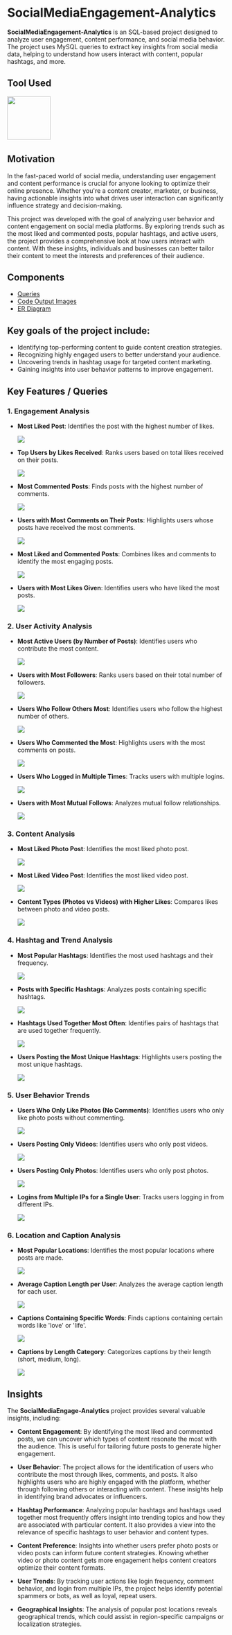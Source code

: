 # SocialMediaEngagement-Analytics

**SocialMediaEngagement-Analytics** is an SQL-based project designed to analyze user engagement, content performance, and social media behavior. The project uses MySQL queries to extract key insights from social media data, helping to understand how users interact with content, popular hashtags, and more.

## Tool Used

[<img src="codeoutput_images/Mysql_logo.png" width="100"/>](https://www.mysql.com/) &nbsp;

## Motivation

In the fast-paced world of social media, understanding user engagement and content performance is crucial for anyone looking to optimize their online presence. Whether you're a content creator, marketer, or business, having actionable insights into what drives user interaction can significantly influence strategy and decision-making.

This project was developed with the goal of analyzing user behavior and content engagement on social media platforms. By exploring trends such as the most liked and commented posts, popular hashtags, and active users, the project provides a comprehensive look at how users interact with content. With these insights, individuals and businesses can better tailor their content to meet the interests and preferences of their audience.

## Components

- [Queries](https://github.com/F7-bit/SocialMediaEngagement-Analytics/blob/main/queries-insights.sql)
- [Code Output Images](https://github.com/F7-bit/SocialMediaEngagement-Analytics/tree/main/codeoutput_images)
- [ER Diagram](https://github.com/F7-bit/SocialMediaEngagement-Analytics/blob/main/er_diagram.png)


## Key goals of the project include:
- Identifying top-performing content to guide content creation strategies.
- Recognizing highly engaged users to better understand your audience.
- Uncovering trends in hashtag usage for targeted content marketing.
- Gaining insights into user behavior patterns to improve engagement.

## Key Features / Queries

### **1. Engagement Analysis**

- **Most Liked Post**: Identifies the post with the highest number of likes.
  
   <img src="codeoutput_images/most_liked1.png" />
  
- **Top Users by Likes Received**: Ranks users based on total likes received on their posts.
  
   <img src="codeoutput_images/like_rece2.png" />
  
- **Most Commented Posts**: Finds posts with the highest number of comments.
  
   <img src="codeoutput_images/most_comments3.png" />
  
- **Users with Most Comments on Their Posts**: Highlights users whose posts have received the most comments.
  
   <img src="codeoutput_images/user_most_comment4.png" />
  
- **Most Liked and Commented Posts**: Combines likes and comments to identify the most engaging posts.
  
   <img src="codeoutput_images/most_like_comment.png" />
  
- **Users with Most Likes Given**: Identifies users who have liked the most posts.
  
   <img src="codeoutput_images/user_mostlikes_given.png" />

### **2. User Activity Analysis**

- **Most Active Users (by Number of Posts)**: Identifies users who contribute the most content.
  
   <img src="codeoutput_images/most_active.png" />
  
- **Users with Most Followers**: Ranks users based on their total number of followers.
  
   <img src="codeoutput_images/most_followers.png" />
   
- **Users Who Follow Others Most**: Identifies users who follow the highest number of others.
  
   <img src="codeoutput_images/most_following.png" />
  
- **Users Who Commented the Most**: Highlights users with the most comments on posts.
  
   <img src="codeoutput_images/user_mostcomments.png" />
  
- **Users Who Logged in Multiple Times**: Tracks users with multiple logins.
  
   <img src="codeoutput_images/login_count.png" />
  
- **Users with Most Mutual Follows**: Analyzes mutual follow relationships.
  
   <img src="codeoutput_images/mutual_follows.png" />

### **3. Content Analysis**

- **Most Liked Photo Post**: Identifies the most liked photo post.
  
   <img src="codeoutput_images/most_liked_photo.png" />
   
- **Most Liked Video Post**: Identifies the most liked video post.
  
   <img src="codeoutput_images/most_likes_video.png" />

- **Content Types (Photos vs Videos) with Higher Likes**: Compares likes between photo and video posts.
  
   <img src="codeoutput_images/photo_vs_video.png" />

### **4. Hashtag and Trend Analysis**

- **Most Popular Hashtags**: Identifies the most used hashtags and their frequency.
  
   <img src="codeoutput_images/popular_hashtags.png" />
   
- **Posts with Specific Hashtags**: Analyzes posts containing specific hashtags.
  
   <img src="codeoutput_images/specific_hashtag.png" />
   
- **Hashtags Used Together Most Often**: Identifies pairs of hashtags that are used together frequently.
  
   <img src="codeoutput_images/hashtag_pair.png" />
  
- **Users Posting the Most Unique Hashtags**: Highlights users posting the most unique hashtags.
  
   <img src="codeoutput_images/unqqiue_ht.png" />

### **5. User Behavior Trends**

- **Users Who Only Like Photos (No Comments)**: Identifies users who only like photo posts without commenting.
  
   <img src="codeoutput_images/only_likes.png" />

- **Users Posting Only Videos**: Identifies users who only post videos.
  
   <img src="codeoutput_images/only_videos.png" />
   
- **Users Posting Only Photos**: Identifies users who only post photos.
  
   <img src="codeoutput_images/only_photos.png" />

- **Logins from Multiple IPs for a Single User**: Tracks users logging in from different IPs.
  
   <img src="codeoutput_images/multiple_ips.png" />

### **6. Location and Caption Analysis**

- **Most Popular Locations**: Identifies the most popular locations where posts are made.
  
   <img src="codeoutput_images/popular_location.png" />

- **Average Caption Length per User**: Analyzes the average caption length for each user.
  
   <img src="codeoutput_images/avg_caption_length.png" />
  
- **Captions Containing Specific Words**: Finds captions containing certain words like 'love' or 'life'.
  
   <img src="codeoutput_images/caption_specific_words.png" />

- **Captions by Length Category**: Categorizes captions by their length (short, medium, long).
  
   <img src="codeoutput_images/caption_length_category.png" />

## Insights

The **SocialMediaEngage-Analytics** project provides several valuable insights, including:

- **Content Engagement**: By identifying the most liked and commented posts, we can uncover which types of content resonate the most with the audience. This is useful for tailoring future posts to generate higher engagement.
  
- **User Behavior**: The project allows for the identification of users who contribute the most through likes, comments, and posts. It also highlights users who are highly engaged with the platform, whether through following others or interacting with content. These insights help in identifying brand advocates or influencers.
  
- **Hashtag Performance**: Analyzing popular hashtags and hashtags used together most frequently offers insight into trending topics and how they are associated with particular content. It also provides a view into the relevance of specific hashtags to user behavior and content types.
  
- **Content Preference**: Insights into whether users prefer photo posts or video posts can inform future content strategies. Knowing whether video or photo content gets more engagement helps content creators optimize their content formats.
  
- **User Trends**: By tracking user actions like login frequency, comment behavior, and login from multiple IPs, the project helps identify potential spammers or bots, as well as loyal, repeat users.

- **Geographical Insights**: The analysis of popular post locations reveals geographical trends, which could assist in region-specific campaigns or localization strategies.


